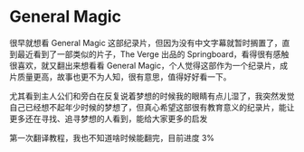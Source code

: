 # General Magic
很早就想看 General Magic 这部纪录片，但因为没有中文字幕就暂时搁置了，直到最近看到了一部类似的片子，The Verge 出品的 Springboard，看得很有感触很喜欢，就又翻出来想看看 General Magic，个人觉得这部作为一个纪录片，成片质量更高，故事也更不为人知，很有意思，值得好好看一下。

尤其看到主人公们和旁白在反复说着梦想的时候我的眼睛有点儿湿了，我突然发觉自己已经想不起年少时候的梦想了，但真心希望这部很有教育意义的纪录片，能让更多还在寻找、追寻梦想的人看到，能给大家更多的启发

第一次翻译教程，我也不知道啥时候能翻完，目前进度 3%